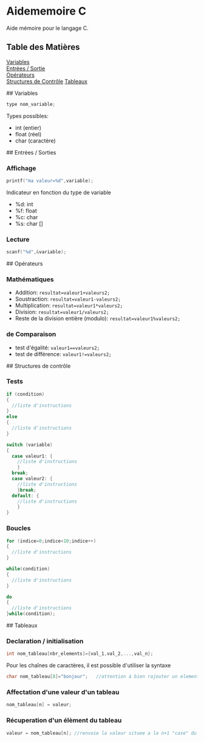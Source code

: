 # Aidememoire C

Aide mémoire pour le langage C.

## Table des Matières

[Variables](#variables)  
[Entrées / Sortie](#entrees_sorties)  
[Opérateurs](#operateurs)  
[Structures de Contrôle](#structures_controle)
[Tableaux](#tableaux)  

<a name="variables"/>
## Variables

``` c
type nom_variable;
``` 

Types possibles:
* int (entier)
* float (réel)
* char (caractère)

<a name="entrees_sorties"/>
## Entrées / Sorties

### Affichage

``` c
printf("ma valeur=%d",variable);
```

Indicateur en fonction du type de variable
* %d: int
* %f: float
* %c: char
* %s: char []

### Lecture

``` c
scanf("%d",&variable);
```

<a name="operateurs"/>
## Opérateurs

### Mathématiques

* Addition: ```resultat=valeur1+valeurs2;```
* Soustraction: ```resultat=valeur1-valeurs2;```
* Multiplication: ```resultat=valeur1*valeurs2;```
* Division: ```resultat=valeur1/valeurs2;```
* Reste de la division entière (modulo): ```resultat=valeur1%valeurs2;```

### de Comparaison

* test d'égalité: ```valeur1==valeurs2;```
* test de différence: ```valeur1!=valeurs2;```

<a name="structures_controle"/>
## Structures de contrôle

### Tests

``` c
if (condition)
{
  //liste d'instructions
}
else
{
  //liste d'instructions
}
```

``` c
switch (variable)
{
  case valeur1: {
    //liste d'instructions
    }
  break;
  case valeur2: {
    //liste d'instructions
    }break;
  default: {
    //liste d'instructions
    }
}
```

### Boucles

``` c
for (indice=0;indice<10;indice++)
{
  //liste d'instructions
}
```

``` c
while(condition)
{
  //liste d'instructions
}
```

``` c
do
{
  //liste d'instructions
}while(condition);
```

<a name="tableaux"/>
## Tableaux

### Declaration / initialisation

``` c
int nom_tableau[nbr_elements]={val_1,val_2,...,val_n};
```

Pour les chaînes de caractères, il est possible d'utiliser la syntaxe

``` c
char nom_tableau[8]="bonjour";   //attention à bien rajouter un element en plus pour stocker le \0
```


### Affectation d'une valeur d'un tableau

``` c
nom_tableau[n] = valeur;
```

### Récuperation d'un élèment du tableau

``` c
valeur = nom_tableau[n]; //renvoie la valeur situee a la n+1 "case" du tableau
```

